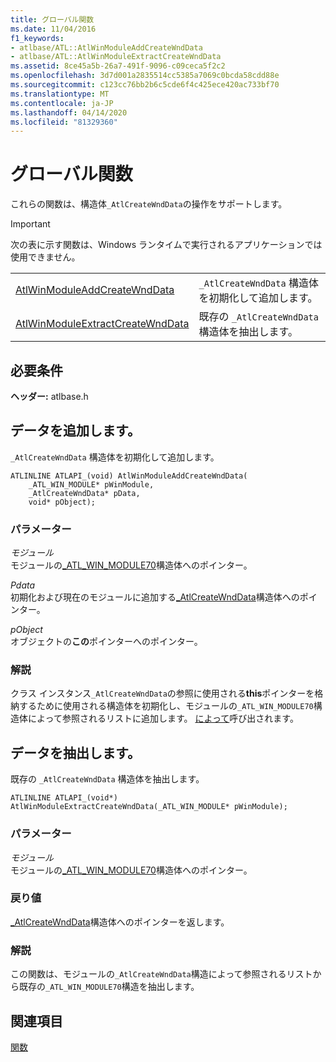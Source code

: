 ```yaml
---
title: グローバル関数
ms.date: 11/04/2016
f1_keywords:
- atlbase/ATL::AtlWinModuleAddCreateWndData
- atlbase/ATL::AtlWinModuleExtractCreateWndData
ms.assetid: 8ce45a5b-26a7-491f-9096-c09ceca5f2c2
ms.openlocfilehash: 3d7d001a2835514cc5385a7069c0bcda58cdd88e
ms.sourcegitcommit: c123cc76bb2b6c5cde6f4c425ece420ac733bf70
ms.translationtype: MT
ms.contentlocale: ja-JP
ms.lasthandoff: 04/14/2020
ms.locfileid: "81329360"
---
```

# <a name="winmodule-global-functions"></a>グローバル関数

これらの関数は、構造体`_AtlCreateWndData`の操作をサポートします。

> [!IMPORTANT]
> 次の表に示す関数は、Windows ランタイムで実行されるアプリケーションでは使用できません。

|||
|-|-|
|[AtlWinModuleAddCreateWndData](#atlwinmoduleaddcreatewnddata)|`_AtlCreateWndData` 構造体を初期化して追加します。|
|[AtlWinModuleExtractCreateWndData](#atlwinmoduleextractcreatewnddata)|既存の `_AtlCreateWndData` 構造体を抽出します。|

## <a name="requirements"></a>必要条件

**ヘッダー:** atlbase.h

## <a name="atlwinmoduleaddcreatewnddata"></a><a name="atlwinmoduleaddcreatewnddata"></a>データを追加します。

`_AtlCreateWndData` 構造体を初期化して追加します。

```
ATLINLINE ATLAPI_(void) AtlWinModuleAddCreateWndData(
    _ATL_WIN_MODULE* pWinModule,
    _AtlCreateWndData* pData,
    void* pObject);
```

### <a name="parameters"></a>パラメーター

*モジュール*<br/>
モジュールの[_ATL_WIN_MODULE70](../../atl/reference/atl-win-module70-structure.md)構造体へのポインター。

*Pdata*<br/>
初期化および現在のモジュールに追加する[_AtlCreateWndData](../../atl/reference/atlcreatewnddata-structure.md)構造体へのポインター。

*pObject*<br/>
オブジェクトの**この**ポインターへのポインター。

### <a name="remarks"></a>解説

クラス インスタンス`_AtlCreateWndData`の参照に使用される**this**ポインターを格納するために使用される構造体を初期化し、モジュールの`_ATL_WIN_MODULE70`構造体によって参照されるリストに追加します。 [によって](catlwinmodule-class.md#addcreatewnddata)呼び出されます。

## <a name="atlwinmoduleextractcreatewnddata"></a><a name="atlwinmoduleextractcreatewnddata"></a>データを抽出します。

既存の `_AtlCreateWndData` 構造体を抽出します。

```
ATLINLINE ATLAPI_(void*) AtlWinModuleExtractCreateWndData(_ATL_WIN_MODULE* pWinModule);
```

### <a name="parameters"></a>パラメーター

*モジュール*<br/>
モジュールの[_ATL_WIN_MODULE70](../../atl/reference/atl-win-module70-structure.md)構造体へのポインター。

### <a name="return-value"></a>戻り値

[_AtlCreateWndData](../../atl/reference/atlcreatewnddata-structure.md)構造体へのポインターを返します。

### <a name="remarks"></a>解説

この関数は、モジュールの`_AtlCreateWndData`構造によって参照されるリストから既存の`_ATL_WIN_MODULE70`構造を抽出します。

## <a name="see-also"></a>関連項目

[関数](../../atl/reference/atl-functions.md)
